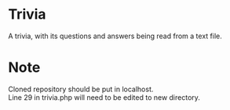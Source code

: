 # Trivia
A trivia, with its questions and answers being read from a text file.

# Note
Cloned repository should be put in localhost.\
Line 29 in trivia.php will need to be edited to new directory.
